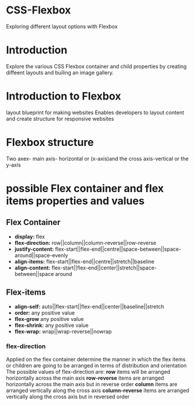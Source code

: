 # CSS-Flexbox
Exploring different layout options with Flexbox
# Introduction
Explore the various CSS Flexbox container and child properties by creating diffeent layouts and builing an image gallery.

# Introduction to Flexbox
layout blueprint for making websites
Enables developers to layout content and create structure for responsive websites

# Flexbox structure
Two axex- main axis- horizontal or (x-axis)and the cross axis-vertical or the y-axis

# possible Flex container and flex items properties and values
## Flex Container
* **display:** flex
* **flex-direction:** row||column||column-reverse||row-reverse
* **justify-content:** flex-start||flex-end||centre||space-between||space-around||space-evenly
* **align-items:** flex-start||flex-end||centre||stretch||baseline
* **align-content:** flex-start||flex-end||center||stretch||space-between||space around
## Flex-items
* **align-self:** auto||flex-start||flex-end||center||baseline||stretch
* **order:** any positive value
* **flex-grow** any positive value
* **flex-shrink:** any positive value
* **flex-wrap:** wrap||wrap-reverse||nowrap

### flex-direction
Applied on the flex container determine the manner in which the flex items or children are going to be arranged in terms of distribution and orientation
The possible values of flex-direction are:
__row__ items will be arranged horizontally across the main axis
__row-reverse__ items are arranged horizontally across the main axis but in reverse order
__column__ items are arranged vertically along the cross axis
__column-reverse__ items are arranged vertically along the cross axis but in reversed order
##